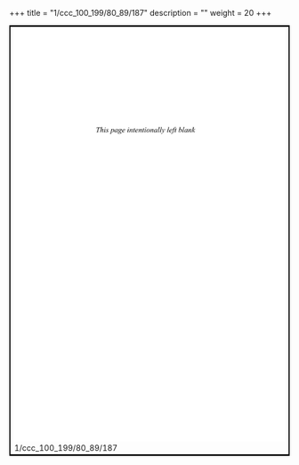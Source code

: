 +++
title = "1/ccc_100_199/80_89/187"
description = ""
weight = 20
+++

<table style="border:2px solid black;max-width:800px;max-height:800px;" 
><tr><td><img class="center-fit-jpg"
src="/jpg_/out_jpg_dbc_187.jpg"  >1/ccc_100_199/80_89/187</img></td></tr></table>